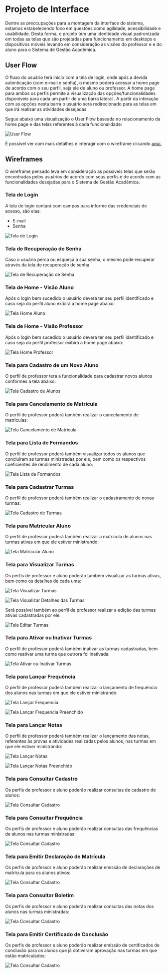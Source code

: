 
# Projeto de Interface

Dentre as preocupações para a montagem da interface do sistema, estamos estabelecendo foco em questões como agilidade, acessibilidade e usabilidade. Desta forma, o projeto tem uma identidade visual padronizada em todas as telas que são projetadas para funcionamento em desktops e dispositivos móveis levando em consideração as visões do professor e e do aluno para o Sistema de Gestão Acadêmica.  

## User Flow

O fluxo do usuário terá início com a tela de login, onde após a devida autenticação (com e-mail e senha), o mesmo poderá acessar a home page de acordo com o seu perfil, seja ele de aluno ou professor. A home page para ambos os perfis permite a visualização das opções/funcionalidades disponíveis para cada um partir de uma barra lateral . A partir da interação com as opções nesta barra o usuário será redirecionado para as telas em que irá realizar as atividades desejadas.

Segue abaixo uma visualização o User Flow baseada no relacionamento da home page e das telas referentes à cada funcionalidade:

![User Flow](img/userFlowSistemaGestaoAcademica.png)

É possível ver com mais detalhes e interagir com o wireframe clicando 
[aqui.](https://www.figma.com/file/xrGiza6A09orfFahLinKxq/Gest%C3%A3o-Acad%C3%AAmica?type=design&node-id=1%3A359&mode=design&t=bIghvnT23bCqUjmg-1) 

## Wireframes

O wireframe pensado leva em consideração as possíveis telas que serão encontradas pelos usuários de acordo com seus perfis e de acordo com as funcionalidades desejadas para o Sistema de Gestão Acadêmica.

### Tela de Login

A tela de login contará com campos para informe das credenciais de acesso, são elas: 

- E-mail
- Senha

![Tela de Login](img/telaDeLogin.png)

### Tela de Recuperação de Senha

Caso o usuário perca ou esqueça a sua senha, o mesmo pode recuperar através da tela de recuperação de senha.

![Tela de Recuperação de Senha](img/recuperacaoDeSenha.png)

### Tela de Home - Visão Aluno

Após o login bem sucedido o usuário deverá ter seu perfil identificado e caso seja do perfil aluno exibirá a home page abaixo:

![Tela Home Aluno](img/visaoAlunoHome.png)
 
### Tela de Home - Visão Professor

Após o login bem sucedido o usuário deverá ter seu perfil identificado e caso seja do perfil professor exibirá a home page abaixo:

![Tela Home Professor](img/visaoProfessorHome.png)

### Tela para Cadastro de um Novo Aluno

O perfil de professor terá a funcionalidade para cadastrar novos alunos conformes a tela abaixo:

![Tela Cadastro de Alunos](img/cadastrarAluno.png)

### Tela para Cancelamento de Matrícula

O perfil de professor poderá também realizar o cancelamento de matrículas:

![Tela Cancelamento de Matrícula](img/cancelamentoMatricula.png)

### Tela para Lista de Formandos

O perfil de professor poderá também visualizar todos os alunos que concluíram as turmas ministradas por ele, bem como os respectivos coeficientes de rendimento de cada aluno:

![Tela Lista de Formandos](img/listaFormandos.png)

### Tela para Cadastrar Turmas

O perfil de professor poderá também realizar o cadastramento de novas turmas:

![Tela Cadastro de Turmas](img/cadastrarTurmas.png)

### Tela para Matricular Aluno

O perfil de professor poderá também realizar a matrícula de alunos nas turmas ativas em que ele estiver ministrando:

![Tela Matricular Aluno](img/matricularAluno.png)

### Tela para Visualizar Turmas

Os perfis de professor e aluno poderão também visualizar as turmas ativas, bem como os detalhes de cada uma:

![Tela Visualizar Turmas](img/visualizarTurma.png)

![Tela Visualizar Detalhes das Turmas](img/visualizarTurmaDetalhe.png)

Será possível também ao perfil de professor realizar a edição das turmas ativas cadastradas por ele:

![Tela Editar Turmas](img/editarTurma.png)

### Tela para Ativar ou Inativar Turmas

O perfil de professor poderá também inativar as turmas cadastradas, bem como reativar uma turma que outrora foi inativada:

![Tela Ativar ou Inativar Turmas](img/ativarOuInativarTurmas.png)

### Tela para Lançar Frequência

O perfil de professor poderá também realizar o lançamento de frequência dos alunos nas turmas em que ele estiver ministrando:

![Tela Lançar Frequencia](img/lancarFrequencia.png)

![Tela Lançar Frequencia Preenchido](img/lancarFrequenciaPreenchido.png)

### Tela para Lançar Notas

O perfil de professor poderá também realizar o lançamento das notas, referentes às provas e atividades realizadas pelos alunos, nas turmas em que ele estiver ministrando:

![Tela Lançar Notas](img/lancarNotas.png)

![Tela Lançar Notas Preenchido](img/lancarNotasPreenchido.png)

### Tela para Consultar Cadastro

Os perfis de professor e aluno poderão realizar consultas de cadastro de alunos:

![Tela Consultar Cadastro](img/consultarCadastroAluno.png)

### Tela para Consultar Frequência

Os perfis de professor e aluno poderão realizar consultas das frequências de alunos nas turmas ministradas:

![Tela Consultar Cadastro](img/consultarFrequenciaAluno.png)

### Tela para Emitir Declaração de Matrícula

Os perfis de professor e aluno poderão realizar emissão de declarações de matrícula para os alunos ativos:

![Tela Consultar Cadastro](img/emitirDeclaracaoMatricula.png)

### Tela para Consultar Boletim

Os perfis de professor e aluno poderão realizar consultas das notas dos alunos nas turmas ministradas:

![Tela Consultar Cadastro](img/consultarBoletim.png)

### Tela para Emitir Certificado de Conclusão

Os perfis de professor e aluno poderão realizar emissão de certificados de conclusão para os alunos que já obtiveram aprovação nas turmas em que estão matriculados:

![Tela Consultar Cadastro](img/certificadoConclusao.png)


